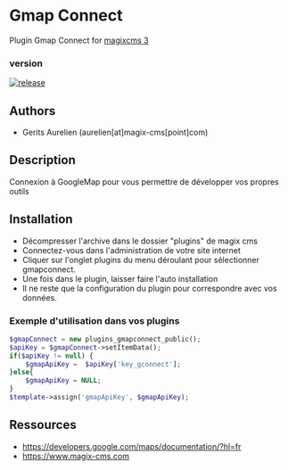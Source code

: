 # Gmap Connect
Plugin Gmap Connect for [magixcms 3](https://www.magix-cms.com)

### version 

[![release](https://img.shields.io/github/release/magix-cms/apifootball.svg)](https://github.com/magix-cms/apifootball/releases/latest)

Authors
-------

* Gerits Aurelien (aurelien[at]magix-cms[point]com)

## Description
Connexion à GoogleMap pour vous permettre de développer vos propres outils

## Installation
 * Décompresser l'archive dans le dossier "plugins" de magix cms
 * Connectez-vous dans l'administration de votre site internet
 * Cliquer sur l'onglet plugins du menu déroulant pour sélectionner gmapconnect.
 * Une fois dans le plugin, laisser faire l'auto installation
 * Il ne reste que la configuration du plugin pour correspondre avec vos données.
   
### Exemple d'utilisation dans vos plugins

```php
$gmapConnect = new plugins_gmapconnect_public();
$apiKey = $gmapConnect->setItemData();
if($apiKey != null) {
    $gmapApiKey =  $apiKey['key_gconnect'];
}else{
    $gmapApiKey = NULL;
}
$template->assign('gmapApiKey', $gmapApiKey);
````
Ressources
 -----
  * https://developers.google.com/maps/documentation/?hl=fr
  * https://www.magix-cms.com
